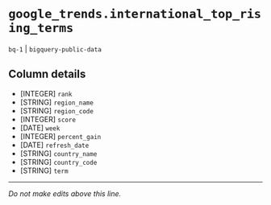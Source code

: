 # `google_trends.international_top_rising_terms`
`bq-1` | `bigquery-public-data`

## Column details
* [INTEGER]   `rank`
* [STRING]    `region_name`
* [STRING]    `region_code`
* [INTEGER]   `score`
* [DATE]      `week`
* [INTEGER]   `percent_gain`
* [DATE]      `refresh_date`
* [STRING]    `country_name`
* [STRING]    `country_code`
* [STRING]    `term`

-------------------------------------------------------------------------------
*Do not make edits above this line.*
